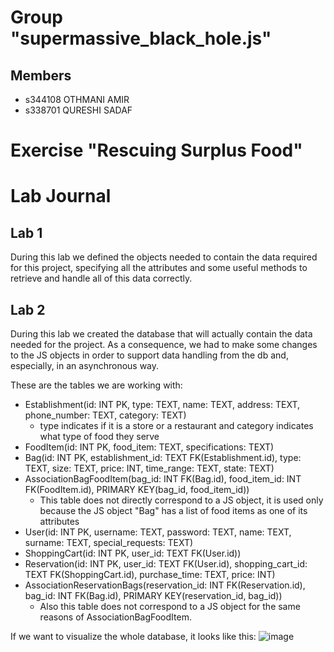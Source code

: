 # Group "supermassive_black_hole.js"

## Members
- s344108 OTHMANI AMIR
- s338701 QURESHI SADAF

# Exercise "Rescuing Surplus Food"

# Lab Journal

## Lab 1

During this lab we defined the objects needed to contain the data required for this project, specifying all the attributes and some useful methods to retrieve and handle all of this data correctly.

## Lab 2

During this lab we created the database that will actually contain the data needed for the project. As a consequence, we had to make some changes to the JS objects in order to support data handling from the db and, especially, in an  asynchronous way.

These are the tables we are working with:

- Establishment(id: INT PK, type: TEXT, name: TEXT, address: TEXT, phone_number: TEXT, category: TEXT)
  - type indicates if it is a store or a restaurant and category indicates what type of food they serve
- FoodItem(id: INT PK, food_item: TEXT, specifications: TEXT)
- Bag(id: INT PK, establishment_id: TEXT FK(Establishment.id), type: TEXT, size: TEXT, price: INT, time_range: TEXT, state: TEXT)
- AssociationBagFoodItem(bag_id: INT FK(Bag.id), food_item_id: INT FK(FoodItem.id), PRIMARY KEY(bag_id, food_item_id))
  - This table does not directly correspond to a JS object, it is used only because the JS object "Bag" has a list of food items as one of its attributes
- User(id: INT PK, username: TEXT, password: TEXT, name: TEXT, surname: TEXT, special_requests: TEXT)
- ShoppingCart(id: INT PK, user_id: TEXT FK(User.id))
- Reservation(id: INT PK, user_id: TEXT FK(User.id), shopping_cart_id: TEXT FK(ShoppingCart.id), purchase_time: TEXT, price: INT)
- AssociationReservationBags(reservation_id: INT FK(Reservation.id), bag_id: INT FK(Bag.id), PRIMARY KEY(reservation_id, bag_id))
  - Also this table does not correspond to a JS object for the same reasons of AssociationBagFoodItem.
 
If we want to visualize the whole database, it looks like this:
![image](https://github.com/user-attachments/assets/e5e83f7b-d959-4002-badb-ba64e1945d63)
